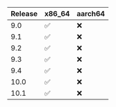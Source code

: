 

| Release | x86_64  | aarch64 |
|---------|---------|---------|
| 9.0     |  ✅     | ❌   |
| 9.1     |  ✅     | ❌   |
| 9.2     |  ✅     | ❌   |
| 9.3     |  ✅     | ❌   |
|  9.4    |  ✅     | ❌   |
|  10.0   |  ✅     | ❌   |
|  10.1   |  ✅     | ❌   |











